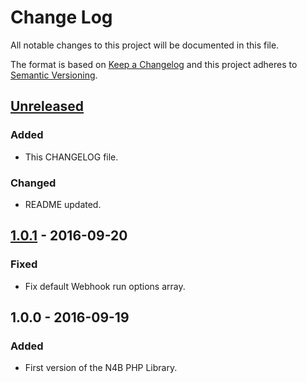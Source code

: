 # Change Log
All notable changes to this project will be documented in this file.

The format is based on [Keep a Changelog](http://keepachangelog.com/) 
and this project adheres to [Semantic Versioning](http://semver.org/).

## [Unreleased]
### Added
- This CHANGELOG file.

### Changed
- README updated.

## [1.0.1] - 2016-09-20
### Fixed
- Fix default Webhook run options array.

## 1.0.0 - 2016-09-19
### Added
- First version of the N4B PHP Library.

[Unreleased]: https://github.com/kinobi/n4b/compare/1.0.1...HEAD
[1.0.1]: https://github.com/kinobi/n4b/compare/1.0.0...1.0.1